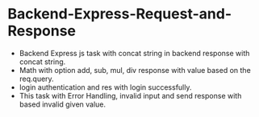 # Backend-Express-Request-and-Response

- Backend Express js task with concat string in backend response with concat string.
- Math with option add, sub, mul, div response with value based on the req.query.
- login authentication and res with login successfully.
- This task with Error Handling, invalid input and send response with based invalid given value.
